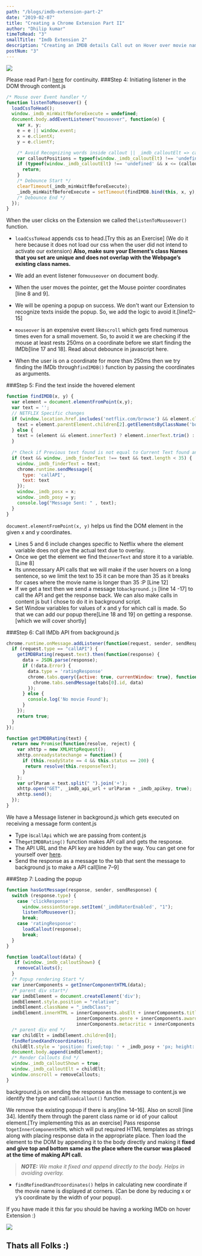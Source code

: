 ```yaml
---
path: "/blogs/imdb-extension-part-2"
date: "2019-02-07"
title: "Creating a Chrome Extension Part II"
author: "Dhilip kumar"
timeToRead: "3"
smallTitle: "Imdb Extension 2"
description: "Creating an IMDB details Call out on Hover over movie names and loading the content into it"
postNum: "3"
---
```

<img src="cover_3.png"/>
<br/>

Please read Part-I [here](/imdb-extension-part-1) for continuity.
###Step 4: Initiating listener in the DOM through content.js
```js
/* Mouse over Event handler */
function listenToMouseover() {
  loadCssToHead();
  window._imdb_minWaitfBeforeExecute = undefined;
  document.body.addEventListener("mouseover", function(e) {
    var x, y;
    e = e || window.event;
    x = e.clientX;
    y = e.clientY;

    /* Avoid Recognizing words inside callout || _imdb_calloutElt => callout Element */
    var calloutPositions = typeof(window._imdb_calloutElt) !== 'undefined' ? window._imdb_calloutElt.getBoundingClientRect(): {};
    if (typeof(window._imdb_calloutElt) !== 'undefined' && x <= (calloutPositions.width + calloutPositions.left) && x >= calloutPositions.left && y <= (calloutPositions.top + calloutPositions.height) && y >= calloutPositions.top) {
      return;
    }
    /* Debounce Start */
    clearTimeout(_imdb_minWaitfBeforeExecute);
    _imdb_minWaitfBeforeExecute = setTimeout(findIMDB.bind(this, x, y), 250);
    /* Debounce End */
  });
}
```
When the user clicks on the Extension we called the`listenToMouseover()` function.

* `loadCssToHead` appends css to head.[Try this as an Exercise] (We do it here because it does not load our css when the user did not intend to activate our extension)
**Also, make sure your Element’s class Names that you set are unique and does not overlap with the Webpage’s existing class names.**

* We add an event listener for`mouseover` on document body.
* When the user moves the pointer, get the Mouse pointer coordinates [line 8 and 9].
* We will be opening a popup on success. We don't want our Extension to recognize texts inside the popup. So, we add the logic to avoid it.[line12–15]
* `mouseover` is an expensive event like`scroll` which gets fired numerous times even for a small movement. So, to avoid it we are checking if the mouse at least rests 250ms on a coordinate before we start finding the IMDb[line 17 and 18]. Read about debounce in javascript here.
* When the user is on a coordinate for more than 250ms then we try finding the IMDb through`findIMDB()` function by passing the coordinates as arguments.

###Step 5: Find the text inside the hovered element

```jsx
function findIMDB(x, y) {
  var element = document.elementFromPoint(x,y);
  var text = '';
  // NETFLIX Specific changes
  if (window.location.href.includes('netflix.com/browse') && element.classList.value === "bob-play-hitzone") {
    text = element.parentElement.children[2].getElementsByClassName('bob-title')[0].innerText.trim();
  } else {
    text = (element && element.innerText) ? element.innerText.trim() : '';
  }
  
  /* Check if Previous text found is not equal to Current Text found and Text length less than 35 to avoid big sentences from Recognizing */
  if (text && window._imdb_finderText !== text && text.length < 35) {
    window._imdb_finderText = text;
    chrome.runtime.sendMessage({
      type: 'callAPI',
      text: text
    });
    window._imdb_posx = x;
    window._imdb_posy = y;
    console.log("Message Sent: " , text);
  }
}
```
`document.elementFromPoint(x, y)` helps us find the DOM element in the given x and y coordinates.

* Lines 5 and 6 include changes specific to Netflix where the element variable does not give the actual text due to overlay.
* Once we get the element we find the`innerText` and store it to a variable.[Line 8]
* Its unnecessary API calls that we will make if the user hovers on a long sentence, so we limit the text to 35 it can be more than 35 as it breaks for cases where the movie name is longer than 35 :P [Line 12]
* If we get a text then we send a message to`background.js` [line 14 -17] to call the API and get the response back. We can also make calls in content js but I chose to do it in background script.
* Set Window variables for values of x and y for which call is made. So that we can add our popup there[Line 18 and 19] on getting a response.[which we will cover shortly]

###Step 6: Call IMDb API from background.js

```js
chrome.runtime.onMessage.addListener(function(request, sender, sendResponse) {
  if (request.type == "callAPI") {
    getIMDBRating(request.text).then(function(response) {
      data = JSON.parse(response);
      if (!data.Error) {
        data.type = 'ratingResponse'
        chrome.tabs.query({active: true, currentWindow: true}, function(tabs) {
          chrome.tabs.sendMessage(tabs[0].id, data)
        });
      } else {
        console.log('No movie Found');
      }
    });
    return true;
  }
});

function getIMDBRating(text) {
  return new Promise(function(resolve, reject) {
    var xhttp = new XMLHttpRequest();
    xhttp.onreadystatechange = function() {
      if (this.readyState == 4 && this.status == 200) {
       return resolve(this.responseText);
      }
    };
    var urlParam = text.split(" ").join('+');
    xhttp.open("GET", _imdb_api_url + urlParam + _imdb_apikey, true);
    xhttp.send();
  });
}
```
We have a Message listener in background.js which gets executed on receiving a message form content.js

* Type is`callApi` which we are passing from content.js
* The`getIMDBRating()` function makes API call and gets the response.
* The API URL and the API key are hidden by the way. You can get one for yourself over [here](http://www.omdbapi.com/).
* Send the response as a message to the tab that sent the message to background js to make a API call[line 7–9]

###Step 7: Loading the popup
```js
function hasGotMessage(response, sender, sendResponse) {
  switch (response.type) {
    case 'clickResponse':
      window.sessionStorage.setItem('_imdbRaterEnabled', "1");
      listenToMouseover();
      break;
    case 'ratingResponse':
      loadCallout(response);
      break;
  }
}

function loadCallout(data) {
   if (window._imdb_calloutShown) {
    removeCallouts();
  }
  /* Popup rendering Start */
  var innerComponents = getInnerComponentHTML(data);
  /* parent div start*/
  var imdbElement = document.createElement('div');
  imdbElement.style.position = "relative";
  imdbElement.className = "_imdbClass";
  imdbElement.innerHTML = innerComponents.absElt + innerComponents.title + innerComponents.plot +
                          innerComponents.genre + innerComponents.awards+ innerComponents.line1 + innerComponents.rottenTomatoes +
                          innerComponents.metacritic + innerComponents.readMore +'</div>';
  /* parent div end */
  var childElt = imdbElement.children[0];
  findRefinedXandYcoordinates();
  childElt.style = 'position: fixed;top: ' + _imdb_posy + 'px; height: ' + 250 + 'px; left: ' + _imdb_posx + 'px;display: flex;flex-direction: column;justify-content: space-around;';
  document.body.append(imdbElement);
  /* Render Callouts End */
  window._imdb_calloutShown = true;
  window._imdb_calloutElt = childElt;
  window.onscroll = removeCallouts;
}
```
background.js on sending the response as the message to content.js we identify the type and call`loadcallout()` function.

We remove the existing popup if there is any[line 14–16]. Also on scroll [line 34]. Identify them through the parent class name or id of your callout element.[Try implementing this as an exercise]
Pass response to`getInnerComponentHTML` which will put required HTML templates as strings along with placing response data in the appropriate place. Then load the element to the DOM by appending it to the body directly and making it **fixed and give top and bottom same as the place where the cursor was placed at the time of making API call.**

> ***NOTE:*** *We make it fixed and append directly to the body. Helps in avoiding overlay.*

* `findRefinedXandYcoordinates()` helps in calculating new coordinate if the movie name is displayed at corners. (Can be done by reducing x or y’s coordinate by the width of your popup).

If you have made it this far you should be having a working IMDb on hover Extension :)

![](chromeExtension.gif)

## Thats all Folks :)